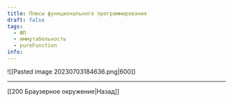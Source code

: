 ```yaml
---
title: Плюсы функционального программирования
draft: false
tags:
  - ФП
  - иммутабельность
  - pureFunction
info:
---
```

 ![[Pasted image 20230703184636.png|600]]

___

[[200 Браузерное окружение|Назад]]